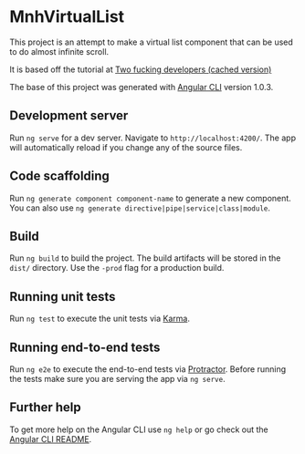 # MnhVirtualList

This project is an attempt to make a virtual list component that can be used to do almost infinite scroll.

It is based off the tutorial at [Two fucking developers (cached version)](http://webcache.googleusercontent.com/search?q=cache:qw-WJyd40rEJ:twofuckingdevelopers.com/2014/11/angularjs-virtual-list-directive-tutorial/+&cd=1&hl=en&ct=clnk&gl=dk)

The base of this project was generated with [Angular CLI](https://github.com/angular/angular-cli) version 1.0.3.

## Development server

Run `ng serve` for a dev server. Navigate to `http://localhost:4200/`. The app will automatically reload if you change any of the source files.

## Code scaffolding

Run `ng generate component component-name` to generate a new component. You can also use `ng generate directive|pipe|service|class|module`.

## Build

Run `ng build` to build the project. The build artifacts will be stored in the `dist/` directory. Use the `-prod` flag for a production build.

## Running unit tests

Run `ng test` to execute the unit tests via [Karma](https://karma-runner.github.io).

## Running end-to-end tests

Run `ng e2e` to execute the end-to-end tests via [Protractor](http://www.protractortest.org/).
Before running the tests make sure you are serving the app via `ng serve`.

## Further help

To get more help on the Angular CLI use `ng help` or go check out the [Angular CLI README](https://github.com/angular/angular-cli/blob/master/README.md).
